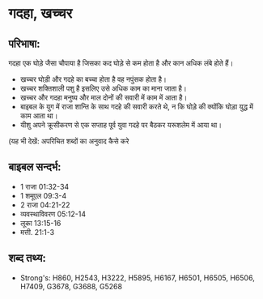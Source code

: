 # गदहा, खच्चर #

## परिभाषा: ##

गदहा एक घोड़े जैसा चौपाया है जिसका कद घोड़े से कम होता है और कान अधिक लंबे होते हैं।

* खच्चर घोड़ी और गदहे का बच्चा होता है वह नपुंसक होता है।
* खच्चर शक्तिशाली पशु है इसलिए उसे अधिक काम का माना जाता है।
* खच्चर और गदहा मनुष्य और माल दोनों की सवारी में काम में आता है।
* बाइबल के युग में राजा शान्ति के साथ गदहे की सवारी करते थे, न कि घोड़े की क्योंकि घोड़ा युद्ध में काम आता था।
* यीशु अपने क्रूसीकरण से एक सप्ताह पूर्व युवा गदहे पर बैठकर यरूशलेम में आया था।

(यह भी देखें: अपरिचित शब्दों का अनुवाद कैसे करे

## बाइबल सन्दर्भ: ##

* 1 राजा 01:32-34
* 1 शमूएल 09:3-4
* 2 राजा 04:21-22
* व्यवस्थाविवरण 05:12-14
* लूका 13:15-16
* मत्ती. 21:1-3

## शब्द तथ्य: ##

* Strong's: H860, H2543, H3222, H5895, H6167, H6501, H6505, H6506, H7409, G3678, G3688, G5268
